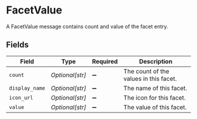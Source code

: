 # FacetValue

A FacetValue message contains count and value of the facet entry.


## Fields

| Field                                  | Type                                   | Required                               | Description                            |
| -------------------------------------- | -------------------------------------- | -------------------------------------- | -------------------------------------- |
| `count`                                | *Optional[str]*                        | :heavy_minus_sign:                     | The count of the values in this facet. |
| `display_name`                         | *Optional[str]*                        | :heavy_minus_sign:                     | The name of this facet.                |
| `icon_url`                             | *Optional[str]*                        | :heavy_minus_sign:                     | The icon for this facet.               |
| `value`                                | *Optional[str]*                        | :heavy_minus_sign:                     | The value of this facet.               |